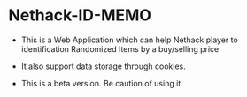 # Nethack-ID-MEMO

- This is a Web Application which can help Nethack player to identification Randomized Items by a buy/selling price

- It also support data storage through cookies.

- This is a beta version. Be caution of using it